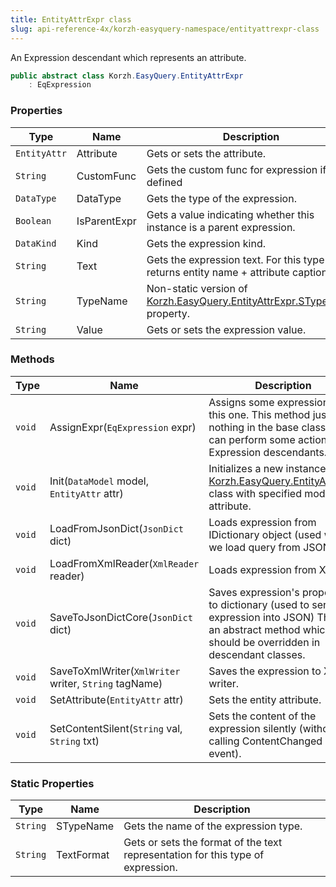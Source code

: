 ```yaml
---
title: EntityAttrExpr class
slug: api-reference-4x/korzh-easyquery-namespace/entityattrexpr-class
---
```



An Expression descendant which represents an attribute.
```csharp
public abstract class Korzh.EasyQuery.EntityAttrExpr
    : EqExpression

```

### Properties

| Type | Name | Description | 
| --- | --- | --- | 
| `EntityAttr` | Attribute | Gets or sets the attribute. | 
| `String` | CustomFunc | Gets the custom func for expression if defined | 
| `DataType` | DataType | Gets the type of the expression. | 
| `Boolean` | IsParentExpr | Gets a value indicating whether this instance is a parent expression. | 
| `DataKind` | Kind | Gets the expression kind. | 
| `String` | Text | Gets the expression text. For this type it returns entity name + attribute caption. | 
| `String` | TypeName | Non-static version of [Korzh.EasyQuery.EntityAttrExpr.STypeName](/api-reference-4x/korzh-easyquery-namespace/entityattrexpr-class) property. | 
| `String` | Value | Gets or sets the expression value. | 


### Methods

| Type | Name | Description | 
| --- | --- | --- | 
| `void` | AssignExpr(`EqExpression` expr) | Assigns some expression to this one.  This method just does nothing in the base class but can perform some actions in Expression descendants. | 
| `void` | Init(`DataModel` model, `EntityAttr` attr) | Initializes a new instance of the [Korzh.EasyQuery.EntityAttrExpr](/api-reference-4x/korzh-easyquery-namespace/entityattrexpr-class) class with specified model and attribute. | 
| `void` | LoadFromJsonDict(`JsonDict` dict) | Loads expression from IDictionary object (used when we load query from JSON). | 
| `void` | LoadFromXmlReader(`XmlReader` reader) | Loads expression from XML. | 
| `void` | SaveToJsonDictCore(`JsonDict` dict) | Saves expression's properties to dictionary (used to serialize expression into JSON)  This is an abstract method which should be overridden in descendant classes. | 
| `void` | SaveToXmlWriter(`XmlWriter` writer, `String` tagName) | Saves the expression to XML writer. | 
| `void` | SetAttribute(`EntityAttr` attr) | Sets the entity attribute. | 
| `void` | SetContentSilent(`String` val, `String` txt) | Sets the content of the expression silently (without calling ContentChanged event). | 


### Static Properties

| Type | Name | Description | 
| --- | --- | --- | 
| `String` | STypeName | Gets the name of the expression type. | 
| `String` | TextFormat | Gets or sets the format of the text representation for this type of expression. |